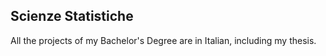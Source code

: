 ## **Scienze Statistiche**

All the projects of my Bachelor's Degree are in Italian, including my thesis.
